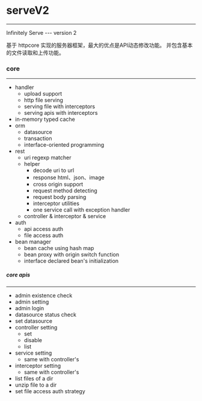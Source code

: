 # serveV2
---
Infinitely Serve --- version 2

基于 httpcore 实现的服务器框架，最大的优点是API动态修改功能。
并包含基本的文件读取和上传功能。

### core
---
* handler
    * upload support
    * http file serving
    * serving file with interceptors
    * serving apis with interceptors
* in-memory typed cache
* orm
    * datasource
    * transaction
    * interface-oriented programming
* rest
    * uri regexp matcher
    * helper
        * decode uri to url
        * response html、json、image
        * cross origin support
        * request method detecting
        * request body parsing
        * interceptor utilities
        * one service call with exception handler
    * controller & interceptor & service
* auth
    * api access auth
    * file access auth
* bean manager
    * bean cache using hash map
    * bean proxy with origin switch function
    * interface declared bean's initialization

##### core apis
---
* admin existence check
* admin setting
* admin login
* datasource status check
* set datasource
* controller setting
    * set
    * disable
    * list
* service setting
    * same with controller's
* interceptor setting
    * same with controller's
* list files of a dir
* unzip file to a dir
* set file access auth strategy